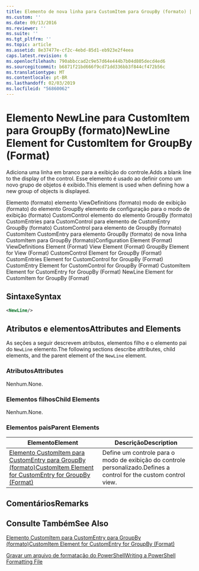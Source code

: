 ```yaml
---
title: Elemento de nova linha para CustomItem para GroupBy (formato) | Microsoft Docs
ms.custom: ''
ms.date: 09/13/2016
ms.reviewer: ''
ms.suite: ''
ms.tgt_pltfrm: ''
ms.topic: article
ms.assetid: 8e37477e-cf2c-4ebd-85d1-eb923e2f4eea
caps.latest.revision: 6
ms.openlocfilehash: 790abbccad2c9e57d64e444b7b04d805decd4ed6
ms.sourcegitcommit: b6871f21bd666f9cd71dd336bb3f844cf472b56c
ms.translationtype: MT
ms.contentlocale: pt-BR
ms.lasthandoff: 02/03/2019
ms.locfileid: "56860062"
---
```

# <a name="newline-element-for-customitem-for-groupby-format"></a><span data-ttu-id="91e06-102">Elemento NewLine para CustomItem para GroupBy (formato)</span><span class="sxs-lookup"><span data-stu-id="91e06-102">NewLine Element for CustomItem for GroupBy (Format)</span></span>

<span data-ttu-id="91e06-103">Adiciona uma linha em branco para a exibição do controle.</span><span class="sxs-lookup"><span data-stu-id="91e06-103">Adds a blank line to the display of the control.</span></span> <span data-ttu-id="91e06-104">Esse elemento é usado ao definir como um novo grupo de objetos é exibido.</span><span class="sxs-lookup"><span data-stu-id="91e06-104">This element is used when defining how a new group of objects is displayed.</span></span>

<span data-ttu-id="91e06-105">Elemento (formato) elemento ViewDefinitions (formato) modo de exibição (formato) do elemento GroupBy elemento de configuração para o modo de exibição (formato) CustomControl elemento do elemento GroupBy (formato) CustomEntries para CustomControl para elemento de CustomEntry GroupBy (formato) CustomControl para elemento de GroupBy (formato) CustomItem CustomEntry para elemento GroupBy (formato) de nova linha CustomItem para GroupBy (formato)</span><span class="sxs-lookup"><span data-stu-id="91e06-105">Configuration Element (Format) ViewDefinitions Element (Format) View Element (Format) GroupBy Element for View (Format) CustomControl Element for GroupBy (Format) CustomEntries Element for CustomControl for GroupBy (Format) CustomEntry Element for CustomControl for GroupBy (Format) CustomItem Element for CustomEntry for GroupBy (Format) NewLine Element for CustomItem for GroupBy (Format)</span></span>

## <a name="syntax"></a><span data-ttu-id="91e06-106">Sintaxe</span><span class="sxs-lookup"><span data-stu-id="91e06-106">Syntax</span></span>

```xml
<NewLine/>
```

## <a name="attributes-and-elements"></a><span data-ttu-id="91e06-107">Atributos e elementos</span><span class="sxs-lookup"><span data-stu-id="91e06-107">Attributes and Elements</span></span>

<span data-ttu-id="91e06-108">As seções a seguir descrevem atributos, elementos filho e o elemento pai do `NewLine` elemento.</span><span class="sxs-lookup"><span data-stu-id="91e06-108">The following sections describe attributes, child elements, and the parent element of the `NewLine` element.</span></span>

### <a name="attributes"></a><span data-ttu-id="91e06-109">Atributos</span><span class="sxs-lookup"><span data-stu-id="91e06-109">Attributes</span></span>

<span data-ttu-id="91e06-110">Nenhum.</span><span class="sxs-lookup"><span data-stu-id="91e06-110">None.</span></span>

### <a name="child-elements"></a><span data-ttu-id="91e06-111">Elementos filhos</span><span class="sxs-lookup"><span data-stu-id="91e06-111">Child Elements</span></span>

<span data-ttu-id="91e06-112">Nenhum.</span><span class="sxs-lookup"><span data-stu-id="91e06-112">None.</span></span>

### <a name="parent-elements"></a><span data-ttu-id="91e06-113">Elementos pais</span><span class="sxs-lookup"><span data-stu-id="91e06-113">Parent Elements</span></span>

|<span data-ttu-id="91e06-114">Elemento</span><span class="sxs-lookup"><span data-stu-id="91e06-114">Element</span></span>|<span data-ttu-id="91e06-115">Descrição</span><span class="sxs-lookup"><span data-stu-id="91e06-115">Description</span></span>|
|-------------|-----------------|
|[<span data-ttu-id="91e06-116">Elemento CustomItem para CustomEntry para GroupBy (formato)</span><span class="sxs-lookup"><span data-stu-id="91e06-116">CustomItem Element for CustomEntry for GroupBy (Format)</span></span>](./customitem-element-for-customentry-for-groupby-format.md)|<span data-ttu-id="91e06-117">Define um controle para o modo de exibição do controle personalizado.</span><span class="sxs-lookup"><span data-stu-id="91e06-117">Defines a control for the custom control view.</span></span>|

## <a name="remarks"></a><span data-ttu-id="91e06-118">Comentários</span><span class="sxs-lookup"><span data-stu-id="91e06-118">Remarks</span></span>

## <a name="see-also"></a><span data-ttu-id="91e06-119">Consulte Também</span><span class="sxs-lookup"><span data-stu-id="91e06-119">See Also</span></span>

[<span data-ttu-id="91e06-120">Elemento CustomItem para CustomEntry para GroupBy (formato)</span><span class="sxs-lookup"><span data-stu-id="91e06-120">CustomItem Element for CustomEntry for GroupBy (Format)</span></span>](./customitem-element-for-customentry-for-groupby-format.md)

[<span data-ttu-id="91e06-121">Gravar um arquivo de formatação do PowerShell</span><span class="sxs-lookup"><span data-stu-id="91e06-121">Writing a PowerShell Formatting File</span></span>](./writing-a-powershell-formatting-file.md)
